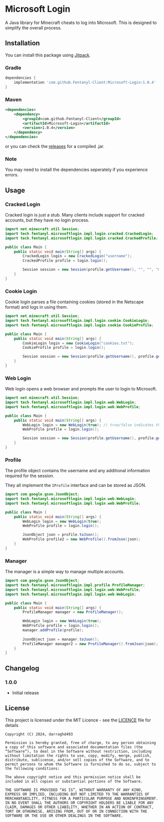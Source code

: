 # Microsoft Login
A Java library for Minecraft cheats to log into Microsoft. This is designed to simplify the overall process.

## Installation
You can install this package using [Jitpack](https://jitpack.io/#Fentanyl-Client/Microsoft-Login).

### Gradle
```gradle
dependencies {
    implementation 'com.github.Fentanyl-Client:Microsoft-Login:1.0.4'
}
```

### Maven
```xml
<dependencies>
    <dependency>
        <groupId>com.github.Fentanyl-Client</groupId>
        <artifactId>Microsoft-Login</artifactId>
        <version>1.0.4</version>
    </dependency>
</dependencies>
```

or you can check the [releases](https://github.com/Fentanyl-Client/Microsoft-Login/releases/latest) for a compiled .jar.

### Note
You may need to install the dependencies seperately if you experience errors.

## Usage
### Cracked Login
Cracked login is just a stub. Many clients include support for cracked accounts, but they have no login process.

```java
import net.minecraft.util.Session;
import tech.fentanyl.microsoftlogin.impl.login.cracked.CrackedLogin;
import tech.fentanyl.microsoftlogin.impl.login.cracked.CrackedProfile;

public class Main {
    public static void main(String[] args) {
        CrackedLogin login = new CrackedLogin("username");
        CrackedProfile profile = login.login();

        Session session = new Session(profile.getUsername(), "", "", "mojang");
    }
}
```

### Cookie Login
Cookie login parses a file containing cookies (stored in the Netscape format) and logs in using them.

```java
import net.minecraft.util.Session;
import tech.fentanyl.microsoftlogin.impl.login.cookie.CookieLogin;
import tech.fentanyl.microsoftlogin.impl.login.cookie.CookieProfile;

public class Main {
    public static void main(String[] args) {
        CookieLogin login = new CookieLogin("cookies.txt");
        CookieProfile profile = login.login();

        Session session = new Session(profile.getUsername(), profile.getId(), profile.getAccessToken(), "microsoft");
    }
}
```

### Web Login
Web login opens a web browser and prompts the user to login to Microsoft.

```java
import net.minecraft.util.Session;
import tech.fentanyl.microsoftlogin.impl.login.web.WebLogin;
import tech.fentanyl.microsoftlogin.impl.login.web.WebProfile;

public class Main {
    public static void main(String[] args) {
        WebLogin login = new WebLogin(true); // true/false indicates the browser to open in incognito mode (Windows only)
        WebProfile profile = login.login();

        Session session = new Session(profile.getUsername(), profile.getId(), profile.getAccessToken(), "microsoft");
    }
}
```


### Profile
The profile object contains the username and any additional information required for the session.

They all implement the `IProfile` interface and can be stored as JSON.

```java
import com.google.gson.JsonObject;
import tech.fentanyl.microsoftlogin.impl.login.web.WebLogin;
import tech.fentanyl.microsoftlogin.impl.login.web.WebProfile;

public class Main {
    public static void main(String[] args) {
        WebLogin login = new WebLogin(true);
        WebProfile profile = login.login();

        JsonObject json = profile.toJson();
        WebProfile profile2 = new WebProfile().fromJson(json);
    }
}
```

### Manager
The manager is a simple way to manage multiple accounts.

```java
import com.google.gson.JsonObject;
import tech.fentanyl.microsoftlogin.impl.profile.ProfileManager;
import tech.fentanyl.microsoftlogin.impl.login.web.WebProfile;
import tech.fentanyl.microsoftlogin.impl.login.web.WebLogin;

public class Main {
    public static void main(String[] args) {
        ProfileManager manager = new ProfileManager();

        WebLogin login = new WebLogin(true);
        WebProfile profile = login.login();
        manager.addProfile(profile);
        
        JsonObject json = manager.toJson();
        ProfileManager manager2 = new ProfileManager().fromJson(json);
    }
}
```

## Changelog
### 1.0.0
- Initial release

## License
This project is licensed under the MIT Licence - see the [LICENCE](LICENSE) file for details
```
Copyright (C) 2024, darraghd493

Permission is hereby granted, free of charge, to any person obtaining a copy of this software and associated documentation files (the “Software”), to deal in the Software without restriction, including without limitation the rights to use, copy, modify, merge, publish, distribute, sublicense, and/or sell copies of the Software, and to permit persons to whom the Software is furnished to do so, subject to the following conditions:

The above copyright notice and this permission notice shall be included in all copies or substantial portions of the Software.

THE SOFTWARE IS PROVIDED “AS IS”, WITHOUT WARRANTY OF ANY KIND, EXPRESS OR IMPLIED, INCLUDING BUT NOT LIMITED TO THE WARRANTIES OF MERCHANTABILITY, FITNESS FOR A PARTICULAR PURPOSE AND NONINFRINGEMENT. IN NO EVENT SHALL THE AUTHORS OR COPYRIGHT HOLDERS BE LIABLE FOR ANY CLAIM, DAMAGES OR OTHER LIABILITY, WHETHER IN AN ACTION OF CONTRACT, TORT OR OTHERWISE, ARISING FROM, OUT OF OR IN CONNECTION WITH THE SOFTWARE OR THE USE OR OTHER DEALINGS IN THE SOFTWARE.
```
